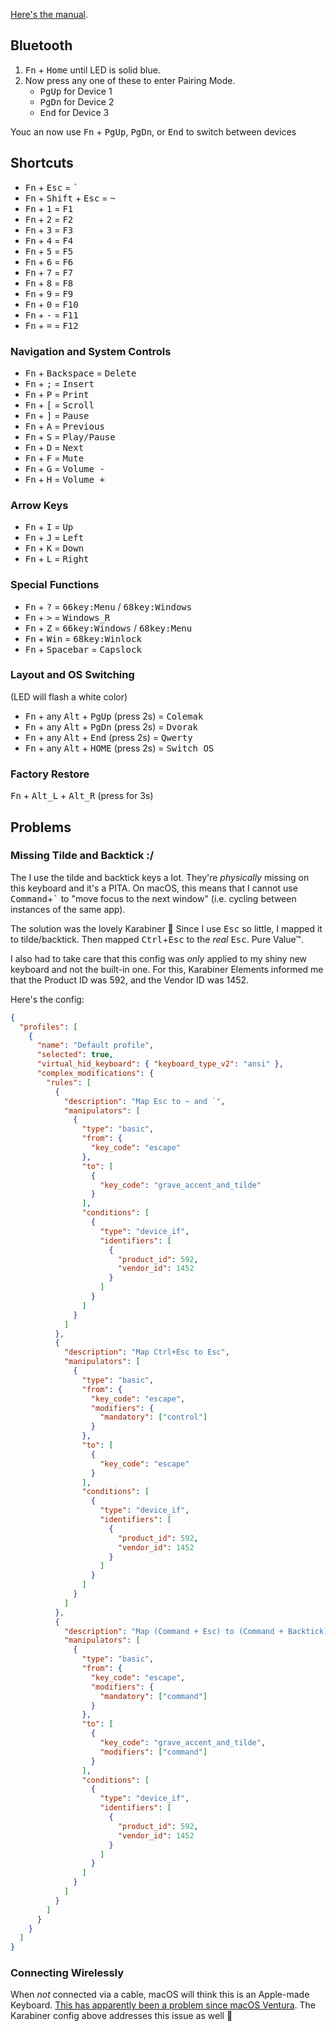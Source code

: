 [Here's the manual](/assets/PC66_Manual.pdf).

## Bluetooth

1. <kbd>Fn</kbd> + <kbd>Home</kbd> until LED is solid blue.
2. Now press any one of these to enter Pairing Mode.
   - <kbd>PgUp</kbd> for Device 1
   - <kbd>PgDn</kbd> for Device 2
   - <kbd>End</kbd> for Device 3

Youc an now use <kbd>Fn</kbd> + <kbd>PgUp</kbd>, <kbd>PgDn</kbd>, or <kbd>End</kbd> to switch between devices

## Shortcuts

- <kbd>Fn</kbd> + <kbd>Esc</kbd> = <kbd>`</kbd>
- <kbd>Fn</kbd> + <kbd>Shift</kbd> + <kbd>Esc</kbd> = <kbd>~</kbd>
- <kbd>Fn</kbd> + <kbd>1</kbd> = <kbd>F1</kbd>
- <kbd>Fn</kbd> + <kbd>2</kbd> = <kbd>F2</kbd>
- <kbd>Fn</kbd> + <kbd>3</kbd> = <kbd>F3</kbd>
- <kbd>Fn</kbd> + <kbd>4</kbd> = <kbd>F4</kbd>
- <kbd>Fn</kbd> + <kbd>5</kbd> = <kbd>F5</kbd>
- <kbd>Fn</kbd> + <kbd>6</kbd> = <kbd>F6</kbd>
- <kbd>Fn</kbd> + <kbd>7</kbd> = <kbd>F7</kbd>
- <kbd>Fn</kbd> + <kbd>8</kbd> = <kbd>F8</kbd>
- <kbd>Fn</kbd> + <kbd>9</kbd> = <kbd>F9</kbd>
- <kbd>Fn</kbd> + <kbd>0</kbd> = <kbd>F10</kbd>
- <kbd>Fn</kbd> + <kbd>-</kbd> = <kbd>F11</kbd>
- <kbd>Fn</kbd> + <kbd>=</kbd> = <kbd>F12</kbd>

### Navigation and System Controls

- <kbd>Fn</kbd> + <kbd>Backspace</kbd> = <kbd>Delete</kbd>
- <kbd>Fn</kbd> + <kbd>;</kbd> = <kbd>Insert</kbd>
- <kbd>Fn</kbd> + <kbd>P</kbd> = <kbd>Print</kbd>
- <kbd>Fn</kbd> + <kbd>[</kbd> = <kbd>Scroll</kbd>
- <kbd>Fn</kbd> + <kbd>]</kbd> = <kbd>Pause</kbd>
- <kbd>Fn</kbd> + <kbd>A</kbd> = <kbd>Previous</kbd>
- <kbd>Fn</kbd> + <kbd>S</kbd> = <kbd>Play/Pause</kbd>
- <kbd>Fn</kbd> + <kbd>D</kbd> = <kbd>Next</kbd>
- <kbd>Fn</kbd> + <kbd>F</kbd> = <kbd>Mute</kbd>
- <kbd>Fn</kbd> + <kbd>G</kbd> = <kbd>Volume -</kbd>
- <kbd>Fn</kbd> + <kbd>H</kbd> = <kbd>Volume +</kbd>

### Arrow Keys

- <kbd>Fn</kbd> + <kbd>I</kbd> = <kbd>Up</kbd>
- <kbd>Fn</kbd> + <kbd>J</kbd> = <kbd>Left</kbd>
- <kbd>Fn</kbd> + <kbd>K</kbd> = <kbd>Down</kbd>
- <kbd>Fn</kbd> + <kbd>L</kbd> = <kbd>Right</kbd>

### Special Functions

- <kbd>Fn</kbd> + <kbd>?</kbd> = <kbd>66key:Menu</kbd> / <kbd>68key:Windows</kbd>
- <kbd>Fn</kbd> + <kbd>></kbd> = <kbd>Windows_R</kbd>
- <kbd>Fn</kbd> + <kbd>Z</kbd> = <kbd>66key:Windows</kbd> / <kbd>68key:Menu</kbd>
- <kbd>Fn</kbd> + <kbd>Win</kbd> = <kbd>68key:Winlock</kbd>
- <kbd>Fn</kbd> + <kbd>Spacebar</kbd> = <kbd>Capslock</kbd>

### Layout and OS Switching

(LED will flash a white color)

- <kbd>Fn</kbd> + any <kbd>Alt</kbd> + <kbd>PgUp</kbd> (press 2s) = <kbd>Colemak</kbd>
- <kbd>Fn</kbd> + any <kbd>Alt</kbd> + <kbd>PgDn</kbd> (press 2s) = <kbd>Dvorak</kbd>
- <kbd>Fn</kbd> + any <kbd>Alt</kbd> + <kbd>End</kbd> (press 2s) = <kbd>Qwerty</kbd>
- <kbd>Fn</kbd> + any <kbd>Alt</kbd> + <kbd>HOME</kbd> (press 2s) = <kbd>Switch OS</kbd>

### Factory Restore

<kbd>Fn</kbd> + <kbd>Alt_L</kbd> + <kbd>Alt_R</kbd> (press for 3s)

## Problems

### Missing Tilde and Backtick :/

The I use the tilde and backtick keys a lot. They're _physically_ missing on this keyboard and it's a PITA. On macOS, this means that I cannot use <kbd>Command</kbd>+<kbd>`</kbd> to "move focus to the next window" (i.e. cycling between instances of the same app).

The solution was the lovely Karabiner 🥰 Since I use <kbd>Esc</kbd> so little, I mapped it to tilde/backtick. Then mapped <kbd>Ctrl</kbd>+<kbd>Esc</kbd> to the _real_ <kbd>Esc</kbd>. Pure Value™.

I also had to take care that this config was _only_ applied to my shiny new keyboard and not the built-in one. For this, Karabiner Elements informed me that the Product ID was 592, and the Vendor ID was 1452.

Here's the config:

```json
{
  "profiles": [
    {
      "name": "Default profile",
      "selected": true,
      "virtual_hid_keyboard": { "keyboard_type_v2": "ansi" },
      "complex_modifications": {
        "rules": [
          {
            "description": "Map Esc to ~ and `",
            "manipulators": [
              {
                "type": "basic",
                "from": {
                  "key_code": "escape"
                },
                "to": [
                  {
                    "key_code": "grave_accent_and_tilde"
                  }
                ],
                "conditions": [
                  {
                    "type": "device_if",
                    "identifiers": [
                      {
                        "product_id": 592,
                        "vendor_id": 1452
                      }
                    ]
                  }
                ]
              }
            ]
          },
          {
            "description": "Map Ctrl+Esc to Esc",
            "manipulators": [
              {
                "type": "basic",
                "from": {
                  "key_code": "escape",
                  "modifiers": {
                    "mandatory": ["control"]
                  }
                },
                "to": [
                  {
                    "key_code": "escape"
                  }
                ],
                "conditions": [
                  {
                    "type": "device_if",
                    "identifiers": [
                      {
                        "product_id": 592,
                        "vendor_id": 1452
                      }
                    ]
                  }
                ]
              }
            ]
          },
          {
            "description": "Map (Command + Esc) to (Command + Backtick) so you can 'Move focus to next window'",
            "manipulators": [
              {
                "type": "basic",
                "from": {
                  "key_code": "escape",
                  "modifiers": {
                    "mandatory": ["command"]
                  }
                },
                "to": [
                  {
                    "key_code": "grave_accent_and_tilde",
                    "modifiers": ["command"]
                  }
                ],
                "conditions": [
                  {
                    "type": "device_if",
                    "identifiers": [
                      {
                        "product_id": 592,
                        "vendor_id": 1452
                      }
                    ]
                  }
                ]
              }
            ]
          }
        ]
      }
    }
  ]
}
```

### Connecting Wirelessly

When _not_ connected via a cable, macOS will think this is an Apple-made Keyboard. [This has apparently been a problem since macOS Ventura](https://discussions.apple.com/thread/254485490?sortBy=rank). The Karabiner config above addresses this issue as well 🌸
